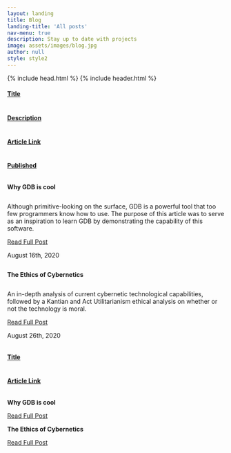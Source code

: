 ```yaml
---
layout: landing
title: Blog
landing-title: 'All posts'
nav-menu: true
description: Stay up to date with projects
image: assets/images/blog.jpg
author: null
style: style2
---
```

<html>
  {% include head.html %}
  <body>
    {% include header.html %} 
    <!-- Main -->
    <div id="main" class="alt">
      <!-- One -->
      <section id="one">
	      <div  id="content-desktop" class="inner">
          <div class="row">
            <div class="2u column"> <u><h4>Title </h4></u></div> 
            <div class="6u column"> <u><h4>Description</h4></u></div>
            <div class="2u column"> <u><h4>Article Link</h4></u></div>
            <div class="2u column"> <u><h4>Published</h4></u></div>
          </div>
            <div class="row">
              <div class="2u column"> <b><p>Why GDB is cool</p></b> </div> 
              <div class="6u column"><p> Although primitive-looking on the surface, GDB is a powerful tool that too few programmers know how to use. The purpose of this article was to serve as an inspiration to learn GDB by demonstrating the capability of this software. </p></div>
              <div class="2u column"><a href="https://medium.com/@jakemellichamp/why-gdb-is-cool-6981763af302" class="button special small" target="_blank">Read Full Post</a></div>
              <div class="2u column"><p>August 16th, 2020 </p></div>
            </div>
            <!--Ethics of Cybernetics-->
            <div class="row">
              <div class="2u column"> <b><p>The Ethics of Cybernetics</p></b> </div> 
              <div class="6u column"><p> An in-depth analysis of current cybernetic technological capabilities, followed by a Kantian and Act Utilitarianism ethical analysis on whether or not the technology is moral.</p></div>
              <div class="2u column"><a href="https://medium.com/@jakemellichamp/the-ethics-of-cybernetics-4a6cef25b24c" class="button special small" target="_blank">Read Full Post</a></div>
              <div class="2u column"><p>August 26th, 2020 </p></div>
            </div>
	        </div>
          <div  id="content-mobile" class="inner">
            <div class="row">
              <div class="6u column"> <u><h4>Title </h4></u></div> 
              <div class="4u column"> <u><h4>Article Link</h4></u></div>
            </div>
            <div class="row">
              <div class="6u column"> <b><p>Why GDB is cool</p></b> </div> 
              <div class="4u column"><a href="https://medium.com/@jakemellichamp/why-gdb-is-cool-6981763af302" class="button special small" target="_blank">Read Full Post</a></div>
            </div>
            <!--Ethics of Cybernetics-->
            <div class="row">
              <div class="6u column"> <b><p>The Ethics of Cybernetics</p></b> </div> 
              <div class="4u column"><a href="https://medium.com/@jakemellichamp/the-ethics-of-cybernetics-4a6cef25b24c" class="button special small" target="_blank">Read Full Post</a></div>
            </div>
	        </div>
      </section>
    </div>


